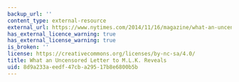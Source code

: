 ```yaml
---
backup_url: ''
content_type: external-resource
external_url: https://www.nytimes.com/2014/11/16/magazine/what-an-uncensored-letter-to-mlk-reveals.html
has_external_licence_warning: true
has_external_license_warning: true
is_broken: ''
license: https://creativecommons.org/licenses/by-nc-sa/4.0/
title: What an Uncensored Letter to M.L.K. Reveals
uid: 8d9a233a-eedf-47cb-a295-17b8e6800b5b
---
```

